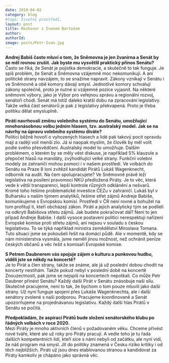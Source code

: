 ```yaml
---
date: 2019-04-02
category: blog
#tags: životní prostředí,
layout: post
title: Rozhovor s Ivanem Bartošem
author: 
authorId: 
image: posts/Petr-Ivan.jpg
---
```

<b>Andrej Babiš často mluví o tom, že Sněmovna je jen žvanírna a Senát by se měl rovnou zrušit. Jak byste mu vysvětlil praktický přínos Senátu?</b><br>
Často se říká, že Senát je pojistka demokracie, a skutečně to tak funguje. Je spíš problém, že Senát a Sněmovna vzájemně moc nekomunikují. A ani politické strany navzájem, to se snažíme napravit. Zákony vznikají v Senátu i ve Sněmovně a obě komory dávají smysl. Jednotlivé komory schvalují zákony společně, proto je nutné si vzájemné pozice vyjasnit. Na některé sněmovní výbory, jako je Výbor pro veřejnou správu a regionální rozvoj, senátoři chodí. Senát má totiž daleko kratší dobu na zpracování legislativy. Takže velká část senátorů je pak z legislativy překvapená. Proto je třeba politiku dělat smysluplně. 

<b>Piráti navrhovali změnu volebního systému do Senátu, umožňující mnohonásobnou volbu jedním hlasem, tzv. australský model. Jak se na návrhy na úpravu volebního systému díváte?</b><br>
Politici běžně hovoří o vyhozených hlasech a lidé pak takový pocit opravdu mají a raději volí menší zlo. Já si naopak myslím, že člověk by měl volit podle svého přesvědčení. Australský model to umožňuje. Dalším problémem, o kterém by se měly vést diskuse, je například 5% klauzule a přepočet hlasů na mandáty, zvýhodňující velké strany. Funkční volební modely ze zahraničí mohou pomoci i v našem prostředí. Ve  volbách do  Senátu na  Praze 8 loni zvítězil kandidát Pirátů Lukáš Wagenknecht, odborník na audit. Na čem spolupracujete? Ve Sněmovně právě leží legislativa na posílení pravomocí NKÚ předložená Piráty. Je to věc, která vede k větší transparenci, lepší kontrole různých odklánění a nešvarů. Kromě toho řešíme problematické investice ČEZu v zahraničí. Lukáš byl v Bulharsku s naším týmem analytiků, řešíme střet zájmů Andreje Babiše, komunikujeme s Evropskou komisí. Prostředí v ČR není rovné a bohužel na tom profitují ti, kteří obcházejí zákon. Piráti a jejich analytický tým se podíleli na odkrytí Babišova střetu zájmů. Jak budete pokračovat dál? Není to jen případ Andreje Babiše. I další vysoce postavení politici nerespektují nařízení Evropské komise proti střetu zájmů, ani nejsou v souladu s českou legislativou. To se týká například ministra zemědělství Miroslava Tomana. Tuto situaci jsme se pokoušeli řešit na domácí půdě. Ale v momentě, kdy se nám ministerstva vysmála, jsme neměli jinou možnost, než ochránit peníze českých občanů a věc řešit s komisaři Evropské komise.

<b>S Petrem Daubnerem vás spojuje zájem o kulturu a punkovou hudbu, viděli jste se někdy na koncertě?</b><br>
Je to Pirát a člen strany, takže se známe, ale já už poslední dobou chodit na koncerty nestíhám. Takže pokud nebyl v poslední době na koncertě Znouzectnosti, pak jsme se nejspíš na koncertech nepotkali. Co může Petr Daubner přinést Senátu? Každý další Pirát v Senátu znásobuje naši sílu. Skutečně pracujeme, není to tak, že bychom o tom pouze mluvili jako další strany. Už nyní funguje spojení přes Lukáše Wagenknechta, ale i další senátory zvolené s naší podporou. Pracujeme koordinovaně a Senát upozorňujeme na projednávanou legislativu. Každý další hlas Pirátů v Senátu se počítá.

<b>Předpokládám, že aspirací Pirátů bude složení senátorského klubu po řádných volbách v roce 2020.</b><br>
Mezi Piráty je mnoho aktivních členů v požadovaném věku. Chceme přivést nové tváře, které ale už roky pro Piráty pracují. A vedle toho je tu řada dalších kompetentních lidí, kteří sice s  námi nebyli od začátku, ale nyní vidí, že náš program má smysl. Jít do politiky znamená v Česku riziko kritiky i od těch nejbližších. Piráti už jsou dnes etablovanou stranou a kandidovat za Piráty kamkoliv je chápáno jako správná věc.
